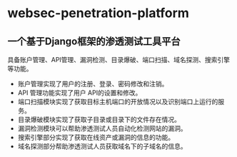 # websec-penetration-platform
## 一个基于Django框架的渗透测试工具平台
具备账户管理、API管理、漏洞检测、目录爆破、端口扫描、域名探测、搜索引擎等功能。
- 账户管理实现了用户的注册、登录、密码修改和注销。
- API 管理功能实现了用户 API的设置和修改。
- 端口扫描模块实现了获取目标主机端口的开放情况以及识别端口上运行的服务。
- 目录爆破模块实现了获取子目录或目录下的文件存在情况。
- 漏洞检测模块可以帮助渗透测试人员自动化检测网站的漏洞。
- 搜索引擎部分实现了获取在线资产或漏洞的信息的功能。
- 域名探测部分帮助渗透测试人员获取域名下的子域名的信息。
